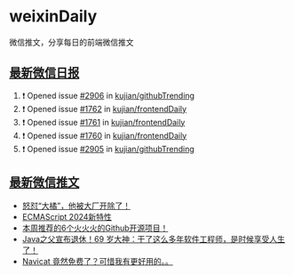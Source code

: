 # weixinDaily
微信推文，分享每日的前端微信推文

## [最新微信日报](https://github.com/kujian/weixinDaily/issues)

<!--START_SECTION:activity-->
1. ❗ Opened issue [#2906](https://github.com/kujian/githubTrending/issues/2906) in [kujian/githubTrending](https://github.com/kujian/githubTrending)
2. ❗ Opened issue [#1762](https://github.com/kujian/frontendDaily/issues/1762) in [kujian/frontendDaily](https://github.com/kujian/frontendDaily)
3. ❗ Opened issue [#1761](https://github.com/kujian/frontendDaily/issues/1761) in [kujian/frontendDaily](https://github.com/kujian/frontendDaily)
4. ❗ Opened issue [#1760](https://github.com/kujian/frontendDaily/issues/1760) in [kujian/frontendDaily](https://github.com/kujian/frontendDaily)
5. ❗ Opened issue [#2905](https://github.com/kujian/githubTrending/issues/2905) in [kujian/githubTrending](https://github.com/kujian/githubTrending)
<!--END_SECTION:activity-->


## [最新微信推文](https://weixin.qdkfweb.cn/)

<!-- BLOG-POST-LIST:START -->
- [怒怼“大橘”，他被大厂开除了！](https://weixin.qdkfweb.cn/51335.html)
- [ECMAScript 2024新特性](https://weixin.qdkfweb.cn/51347.html)
- [本周推荐的6个火火火的Github开源项目！](https://weixin.qdkfweb.cn/51345.html)
- [Java之父宣布退休！69 岁大神：干了这么多年软件工程师，是时候享受人生了！](https://weixin.qdkfweb.cn/51342.html)
- [Navicat 竟然免费了？可惜我有更好用的。。](https://weixin.qdkfweb.cn/51343.html)
<!-- BLOG-POST-LIST:END -->
